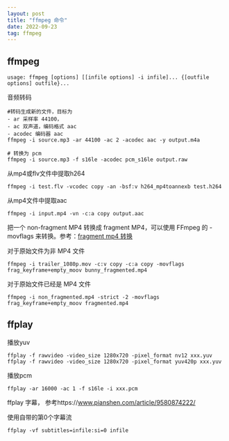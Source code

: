 ```yaml
---
layout: post
title: "ffmpeg 命令"
date: 2022-09-23
tag: ffmpeg
---
```



## ffmpeg 
```
usage: ffmpeg [options] [[infile options] -i infile]... {[outfile options] outfile}...
```

音频转码
```
#转码生成新的文件，目标为 
- ar 采样率 44100，
- ac 双声道，编码格式 aac
- acodec 编码器 aac
ffmpeg -i source.mp3 -ar 44100 -ac 2 -acodec aac -y output.m4a

# 转换为 pcm
ffmpeg -i source.mp3 -f s16le -acodec pcm_s16le output.raw
```

从mp4或flv文件中提取h264
```
ffmpeg -i test.flv -vcodec copy -an -bsf:v h264_mp4toannexb test.h264
```
从mp4文件中提取aac
```
ffmpeg -i input.mp4 -vn -c:a copy output.aac
```

把一个 non-fragment MP4 转换成 fragment MP4，可以使用 FFmpeg 的 -movflags 来转换。参考：[fragment mp4 转换](https://shangxin.me/2017/08/11/fragment-mp4-%E8%BD%AC%E6%8D%A2/)

对于原始文件为非 MP4 文件
```
ffmpeg -i trailer_1080p.mov -c:v copy -c:a copy -movflags frag_keyframe+empty_moov bunny_fragmented.mp4

```
对于原始文件已经是 MP4 文件
```
ffmpeg -i non_fragmented.mp4 -strict -2 -movflags frag_keyframe+empty_moov fragmented.mp4

```




## ffplay

播放yuv
```
ffplay -f rawvideo -video_size 1280x720 -pixel_format nv12 xxx.yuv
ffplay -f rawvideo -video_size 1280x720 -pixel_format yuv420p xxx.yuv
```

播放pcm
```
ffplay -ar 16000 -ac 1 -f s16le -i xxx.pcm
```

ffplay 字幕， 参考https://www.pianshen.com/article/9580874222/

使用自带的第0个字幕流

```
ffplay -vf subtitles=infile:si=0 infile
```
